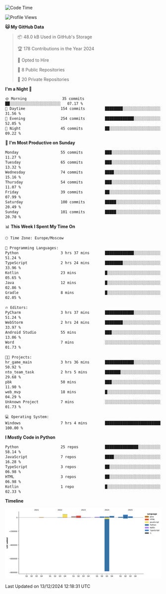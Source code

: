 <!--START_SECTION:waka-->
![Code Time](http://img.shields.io/badge/Code%20Time-564%20hrs%2053%20mins-blue)

![Profile Views](http://img.shields.io/badge/Profile%20Views-1-blue)

**🐱 My GitHub Data** 

> 📦 48.0 kB Used in GitHub's Storage 
 > 
> 🏆 178 Contributions in the Year 2024
 > 
> 💼 Opted to Hire
 > 
> 📜 8 Public Repositories 
 > 
> 🔑 20 Private Repositories 
 > 
**I'm a Night 🦉** 

```text
🌞 Morning                35 commits          ██░░░░░░░░░░░░░░░░░░░░░░░   07.17 % 
🌆 Daytime                154 commits         ████████░░░░░░░░░░░░░░░░░   31.56 % 
🌃 Evening                254 commits         █████████████░░░░░░░░░░░░   52.05 % 
🌙 Night                  45 commits          ██░░░░░░░░░░░░░░░░░░░░░░░   09.22 % 
```
📅 **I'm Most Productive on Sunday** 

```text
Monday                   55 commits          ███░░░░░░░░░░░░░░░░░░░░░░   11.27 % 
Tuesday                  65 commits          ███░░░░░░░░░░░░░░░░░░░░░░   13.32 % 
Wednesday                74 commits          ████░░░░░░░░░░░░░░░░░░░░░   15.16 % 
Thursday                 54 commits          ███░░░░░░░░░░░░░░░░░░░░░░   11.07 % 
Friday                   39 commits          ██░░░░░░░░░░░░░░░░░░░░░░░   07.99 % 
Saturday                 100 commits         █████░░░░░░░░░░░░░░░░░░░░   20.49 % 
Sunday                   101 commits         █████░░░░░░░░░░░░░░░░░░░░   20.70 % 
```


📊 **This Week I Spent My Time On** 

```text
🕑︎ Time Zone: Europe/Moscow

💬 Programming Languages: 
Python                   3 hrs 37 mins       █████████████░░░░░░░░░░░░   51.24 % 
TypeScript               2 hrs 24 mins       ████████░░░░░░░░░░░░░░░░░   33.96 % 
Kotlin                   23 mins             █░░░░░░░░░░░░░░░░░░░░░░░░   05.65 % 
Java                     12 mins             █░░░░░░░░░░░░░░░░░░░░░░░░   02.86 % 
Gradle                   8 mins              █░░░░░░░░░░░░░░░░░░░░░░░░   02.05 % 

🔥 Editors: 
PyCharm                  3 hrs 37 mins       █████████████░░░░░░░░░░░░   51.24 % 
WebStorm                 2 hrs 24 mins       ████████░░░░░░░░░░░░░░░░░   33.97 % 
Android Studio           55 mins             ███░░░░░░░░░░░░░░░░░░░░░░   13.06 % 
Word                     7 mins              ░░░░░░░░░░░░░░░░░░░░░░░░░   01.73 % 

🐱‍💻 Projects: 
hr_game_main             3 hrs 36 mins       █████████████░░░░░░░░░░░░   50.92 % 
nto_team_task            2 hrs 5 mins        ███████░░░░░░░░░░░░░░░░░░   29.68 % 
pbk                      50 mins             ███░░░░░░░░░░░░░░░░░░░░░░   11.90 % 
web_mvp                  18 mins             █░░░░░░░░░░░░░░░░░░░░░░░░   04.29 % 
Unknown Project          7 mins              ░░░░░░░░░░░░░░░░░░░░░░░░░   01.73 % 

💻 Operating System: 
Windows                  7 hrs 4 mins        █████████████████████████   100.00 % 
```

**I Mostly Code in Python** 

```text
Python                   25 repos            ███████████████░░░░░░░░░░   58.14 % 
JavaScript               7 repos             ████░░░░░░░░░░░░░░░░░░░░░   16.28 % 
TypeScript               3 repos             ██░░░░░░░░░░░░░░░░░░░░░░░   06.98 % 
HTML                     3 repos             ██░░░░░░░░░░░░░░░░░░░░░░░   06.98 % 
Kotlin                   1 repo              █░░░░░░░░░░░░░░░░░░░░░░░░   02.33 % 
```



**Timeline**

![Lines of Code chart](https://raw.githubusercontent.com/adlemx/adlemx/main/assets/bar_graph.png)


 Last Updated on 13/12/2024 12:18:31 UTC
<!--END_SECTION:waka-->

